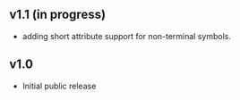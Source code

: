 ## v1.1 (in progress)

- adding short attribute support for non-terminal symbols.

## v1.0

- Initial public release